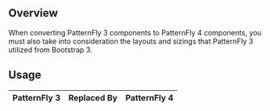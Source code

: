## Overview

When converting PatternFly 3 components to PatternFly 4 components, you must also take into consideration the layouts and sizings that PatternFly 3 utilized from Bootstrap 3.

## Usage

| PatternFly 3 | Replaced By | PatternFly 4 |
| -- | -- | -- |

